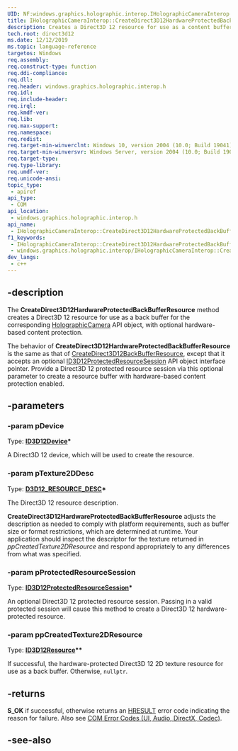 ```yaml
---
UID: NF:windows.graphics.holographic.interop.IHolographicCameraInterop.CreateDirect3D12HardwareProtectedBackBufferResource
title: IHolographicCameraInterop::CreateDirect3D12HardwareProtectedBackBufferResource
description: Creates a Direct3D 12 resource for use as a content buffer for the camera, with optional hardware protection.
tech.root: direct3d12
ms.date: 12/12/2019
ms.topic: language-reference
targetos: Windows
req.assembly: 
req.construct-type: function
req.ddi-compliance: 
req.dll: 
req.header: windows.graphics.holographic.interop.h
req.idl: 
req.include-header: 
req.irql: 
req.kmdf-ver: 
req.lib: 
req.max-support: 
req.namespace: 
req.redist: 
req.target-min-winverclnt: Windows 10, version 2004 (10.0; Build 19041)
req.target-min-winversvr: Windows Server, version 2004 (10.0; Build 19041)
req.target-type: 
req.type-library: 
req.umdf-ver: 
req.unicode-ansi: 
topic_type:
 - apiref
api_type:
 - COM
api_location:
 - windows.graphics.holographic.interop.h
api_name:
 - IHolographicCameraInterop::CreateDirect3D12HardwareProtectedBackBufferResource
f1_keywords:
 - IHolographicCameraInterop::CreateDirect3D12HardwareProtectedBackBufferResource
 - windows.graphics.holographic.interop/IHolographicCameraInterop::CreateDirect3D12HardwareProtectedBackBufferResource
dev_langs:
 - c++
---
```


## -description

The **CreateDirect3D12HardwareProtectedBackBufferResource** method creates a Direct3D 12 resource for use as a back buffer for the corresponding [HolographicCamera](/uwp/api/windows.graphics.holographic.holographiccamera) API object, with optional hardware-based content protection.

The behavior of **CreateDirect3D12HardwareProtectedBackBufferResource** is the same as that of [CreateDirect3D12BackBufferResource](/windows/win32/api/windows.graphics.holographic.interop/nf-windows-graphics-holographic-interop-iholographiccamerainterop-createdirect3d12backbufferresource), except that it accepts an optional [ID3D12ProtectedResourceSession](/windows/win32/api/d3d12/nn-d3d12-id3d12protectedresourcesession) API object interface pointer. Provide a Direct3D 12 protected resource session via this optional parameter to create a resource buffer with hardware-based content protection enabled.

## -parameters

### -param pDevice

Type: **[ID3D12Device](/windows/win32/api/d3d12/nn-d3d12-id3d12device)\***

A Direct3D 12 device, which will be used to create the resource.

### -param pTexture2DDesc

Type: **[D3D12_RESOURCE_DESC](/windows/win32/api/d3d12/ns-d3d12-d3d12_resource_desc)\***

The Direct3D 12 resource description.

**CreateDirect3D12HardwareProtectedBackBufferResource** adjusts the description as needed to comply with platform requirements, such as buffer size or format restrictions, which are determined at runtime. Your application should inspect the descriptor for the texture returned in *ppCreatedTexture2DResource* and respond appropriately to any differences from what was specified.

### -param pProtectedResourceSession

Type: **[ID3D12ProtectedResourceSession](/windows/win32/api/d3d12/nn-d3d12-id3d12protectedresourcesession)\***

An optional Direct3D 12 protected resource session. Passing in a valid protected session will cause this method to create a Direct3D 12 hardware-protected resource.

### -param ppCreatedTexture2DResource

Type: **[ID3D12Resource](/windows/win32/api/d3d12/nn-d3d12-id3d12resource)\*\***

If successful, the hardware-protected Direct3D 12 2D texture resource for use as a back buffer. Otherwise, `nullptr`.

## -returns

**S_OK** if successful, otherwise returns an [HRESULT](/windows/win32/com/structure-of-com-error-codes) error code indicating the reason for failure. Also see [COM Error Codes (UI, Audio, DirectX, Codec)](/windows/win32/com/com-error-codes-10).

## -see-also

